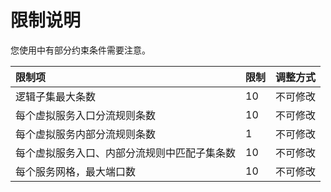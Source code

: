 # 限制说明

您使用中有部分约束条件需要注意。

| 限制项	| 限制	| 调整方式 |
| :- | :- | :- |
| 逻辑子集最大条数 | 10 | 不可修改 |
| 每个虚拟服务入口分流规则条数 | 10 | 不可修改 |
| 每个虚拟服务内部分流规则条数 | 1 |  不可修改 |
| 每个虚拟服务入口、内部分流规则中匹配子集条数 | 10 | 不可修改 |
| 每个服务网格，最大端口数 | 10 | 不可修改 |
